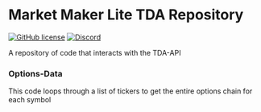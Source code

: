 # Market Maker Lite TDA Repository
<!-- 
[![Website](https://cldup.com/dTxpPi9lDf.thumb.png)](https://nodesource.com/products/nsolid)
-->
[![GitHub license](https://badgen.net/github/license/MarketMakerLite/TDA)](https://github.com/MarketMakerLite/TDA/blob/master/LICENSE)
[![Discord](https://img.shields.io/discord/591914197219016707.svg?label=&logo=discord&logoColor=ffffff&color=7389D8&labelColor=6A7EC2)](https://discord.gg/jjDcZcqXWy)

A repository of code that interacts with the TDA-API

### Options-Data

This code loops through a list of tickers to get the entire options chain for each symbol
